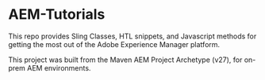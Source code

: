# AEM-Tutorials

This repo provides Sling Classes, HTL snippets, and Javascript methods for getting the most out of the Adobe Experience Manager platform.

This project was built from the Maven AEM Project Archetype (v27), for on-prem AEM environments.
